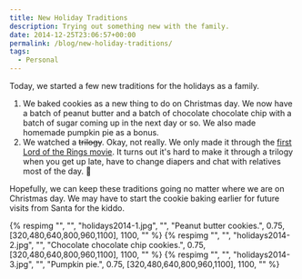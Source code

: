 ```yaml
---
title: New Holiday Traditions
description: Trying out something new with the family.
date: 2014-12-25T23:06:57+00:00
permalink: /blog/new-holiday-traditions/
tags:
  - Personal
---
```


Today, we started a few new traditions for the holidays as a family.

1. We baked cookies as a new thing to do on Christmas day. We now have a batch of peanut butter and a batch of chocolate chocolate chip with a batch of sugar coming up in the next day or so. We also made homemade pumpkin pie as a bonus.
2. We watched a <del>trilogy</del>. Okay, not really. We only made it through the [first Lord of the Rings movie](http://en.wikipedia.org/wiki/The_Lord_of_the_Rings:_The_Fellowship_of_the_Ring). It turns out it's hard to make it through a trilogy when you get up late, have to change diapers and chat with relatives most of the day. 🙂

Hopefully, we can keep these traditions going no matter where we are on Christmas day. We may have to start the cookie baking earlier for future visits from Santa for the kiddo.

{% respimg "", "", "holidays2014-1.jpg", "", "Peanut butter cookies.", 0.75, [320,480,640,800,960,1100], 1100, "" %}
{% respimg "", "", "holidays2014-2.jpg", "", "Chocolate chocolate chip cookies.", 0.75, [320,480,640,800,960,1100], 1100, "" %}
{% respimg "", "", "holidays2014-3.jpg", "", "Pumpkin pie.", 0.75, [320,480,640,800,960,1100], 1100, "" %}

